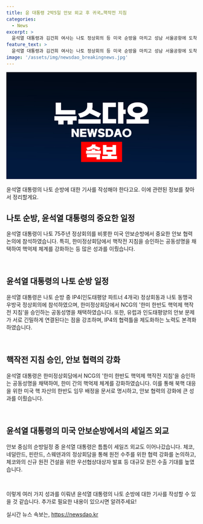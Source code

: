 ```yaml
---
title: 윤 대통령 2박5일 안보 외교 후 귀국…핵작전 지침
categories:
  - News
excerpt: >
  윤석열 대통령과 김건희 여사는 나토 정상회의 등 미국 순방을 마치고 성남 서울공항에 도착했다. 이번 순방에서 윤 대통령은 미국 인도태평양사령부를 방문하며 안보 협력을 강화하고, 한미일 안보협력 체계를 다졌다. 또한, 유럽과 동북아시아의 긴장감 상황에서 군사협력을 강력히 규탄하고 공동 대응을 모색하는 등 안보 외교에 주력했다. 미국과의 NCG의 한미 한반도 핵억제 핵작전 지침을 승인하는 공동성명을 채택하는 성과를 이뤘으며, 다양한 국가와의 원전 협력을 강화하며 원전 수주를 논의하는 등 세계 각국과의 다양한 협력을 이야기하는 중요한 시간을 보냈다.
feature_text: >
  윤석열 대통령과 김건희 여사는 나토 정상회의 등 미국 순방을 마치고 성남 서울공항에 도착했다. 이번 순방에서 윤 대통령은 미국 인도태평양사령부를 방문하며 안보 협력을 강화하고, 한미일 안보협력 체계를 다졌다. 또한, 유럽과 동북아시아의 긴장감 상황에서 군사협력을 강력히 규탄하고 공동 대응을 모색하는 등 안보 외교에 주력했다. 미국과의 NCG의 한미 한반도 핵억제 핵작전 지침을 승인하는 공동성명을 채택하는 성과를 이뤘으며, 다양한 국가와의 원전 협력을 강화하며 원전 수주를 논의하는 등 세계 각국과의 다양한 협력을 이야기하는 중요한 시간을 보냈다.
image: '/assets/img/newsdao_breakingnews.jpg'
---
```


<p><img src="/assets/img/newsdao_breakingnews.jpg" alt="firstkoreanews 속보" /></p>

<p>윤석열 대통령의 나토 순방에 대한 기사를 작성해야 한다고요. 이에 관련된 정보를 찾아서 정리할게요.</p>

<h2 data-ke-size="size26">나토 순방, 윤석열 대통령의 중요한 일정</h2>

<p>윤석열 대통령이 나토 75주년 정상회의를 비롯한 미국 안보순방에서 중요한 안보 협력 논의에 참석하였습니다. 특히, 한미정상회담에서 핵작전 지침을 승인하는 공동성명을 채택하여 핵억제 체계를 강화하는 등 많은 성과를 이뤘습니다.</p>

<p data-ke-size="size16">&nbsp;</p>

<h2 data-ke-size="size26">윤석열 대통령의 나토 순방 일정</h2>

<p>윤석열 대통령은 나토 순방 중 IP4(인도태평양 파트너 4개국) 정상회동과 나토 동맹국 우방국 정상회의에 참석하였으며, 한미정상회담에서 NCG의 '한미 한반도 핵억제 핵작전 지침'을 승인하는 공동성명을 채택하였습니다. 또한, 유럽과 인도태평양의 안보 문제가 서로 긴밀하게 연결된다는 점을 강조하며, IP4의 협력틀을 제도화하는 노력도 본격화하였습니다.</p>

<p data-ke-size="size16">&nbsp;</p>

<h2 data-ke-size="size26">핵작전 지침 승인, 안보 협력의 강화</h2>

<p>윤석열 대통령은 한미정상회담에서 NCG의 '한미 한반도 핵억제 핵작전 지침'을 승인하는 공동성명을 채택하여, 한미 간의 핵억제 체계를 강화하였습니다. 이를 통해 북핵 대응을 위한 미국 핵 자산의 한반도 임무 배정을 문서로 명시하고, 안보 협력의 강화에 큰 성과를 이뤘습니다.</p>

<p data-ke-size="size16">&nbsp;</p>

<h2 data-ke-size="size26">윤석열 대통령의 미국 안보순방에서의 세일즈 외교</h2>

<p>안보 중심의 순방일정 중 윤석열 대통령은 틈틈이 세일즈 외교도 이어나갔습니다. 체코, 네덜란드, 핀란드, 스웨덴과의 정상회담을 통해 원전 수주를 위한 협력 강화를 논의하고, 체코와의 신규 원전 건설을 위한 우선협상대상자 발표 등 대규모 원전 수출 기대를 높였습니다.</p>

<p data-ke-size="size16">&nbsp;</p>

<p>이렇게 여러 가지 성과를 이뤄낸 윤석열 대통령의 나토 순방에 대한 기사를 작성할 수 있을 것 같습니다. 추가로 필요한 내용이 있으시면 알려주세요!</p>
실시간 뉴스 속보는, <a href="https://newsdao.kr" rel="dofollow">https://newsdao.kr</a>


